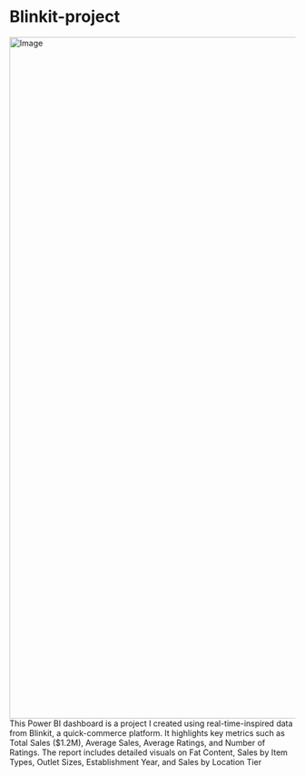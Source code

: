 # Blinkit-project
<img width="1920" height="1200" alt="Image" src="https://github.com/user-attachments/assets/61077093-78a4-4ca0-b9c4-a118fe0831c6" />
This Power BI dashboard is a project I created using real-time-inspired data from Blinkit, a quick-commerce platform. It highlights key metrics such as Total Sales ($1.2M), Average Sales, Average Ratings, and Number of Ratings. The report includes detailed visuals on Fat Content, Sales by Item Types, Outlet Sizes, Establishment Year, and Sales by Location Tier
